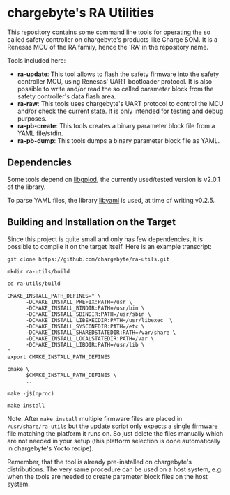 # chargebyte's RA Utilities

This repository contains some command line tools for operating the so called
safety controller on chargebyte's products like Charge SOM.
It is a Renesas MCU of the RA family, hence the 'RA' in the repository name.

Tools included here:

- **ra-update**: This tool allows to flash the safety firmware into the
  safety controller MCU, using Renesas' UART bootloader protocol.
  It is also possible to write and/or read the so called parameter block
  from the safety controller's data flash area.
- **ra-raw**: This tools uses chargebyte's UART protocol to control the
  MCU and/or check the current state. It is only intended for testing and
  debug purposes.
- **ra-pb-create**: This tools creates a binary parameter block file
  from a YAML file/stdin.
- **ra-pb-dump**: This tools dumps a binary parameter block file as YAML.

## Dependencies

Some tools depend on [libgpiod](git://git.kernel.org/pub/scm/libs/libgpiod/libgpiod.git),
the currently used/tested version is v2.0.1 of the library.

To parse YAML files, the library [libyaml](https://pyyaml.org/wiki/LibYAML)
is used, at time of writing v0.2.5.

## Building and Installation on the Target

Since this project is quite small and only has few dependencies, it is possible
to compile it on the target itself. Here is an example transcript:

    git clone https://github.com/chargebyte/ra-utils.git

    mkdir ra-utils/build

    cd ra-utils/build

    CMAKE_INSTALL_PATH_DEFINES=" \
          -DCMAKE_INSTALL_PREFIX:PATH=/usr \
          -DCMAKE_INSTALL_BINDIR:PATH=/usr/bin \
          -DCMAKE_INSTALL_SBINDIR:PATH=/usr/sbin \
          -DCMAKE_INSTALL_LIBEXECDIR:PATH=/usr/libexec  \
          -DCMAKE_INSTALL_SYSCONFDIR:PATH=/etc \
          -DCMAKE_INSTALL_SHAREDSTATEDIR:PATH=/var/share \
          -DCMAKE_INSTALL_LOCALSTATEDIR:PATH=/var \
          -DCMAKE_INSTALL_LIBDIR:PATH=/usr/lib \
    "
    export CMAKE_INSTALL_PATH_DEFINES

    cmake \
          $CMAKE_INSTALL_PATH_DEFINES \
          ..

    make -j$(nproc)

    make install

Note: After `make install` multiple firmware files are placed in `/usr/share/ra-utils`
but the update script only expects a single firmware file matching the platform it
runs on. So just delete the files manually which are not needed in your setup (this
platform selection is done automatically in chargebyte's Yocto recipe).

Remember, that the tool is already pre-installed on chargebyte's distributions.
The very same procedure can be used on a host system, e.g. when the tools are
needed to create parameter block files on the host system.
